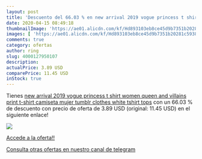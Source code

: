 ```yaml
---
layout: post
title: 'Descuento del 66.03 % en new arrival 2019 vogue princess t shirt '
date: 2020-04-15 08:49:18
thumbnailImage: 'https://ae01.alicdn.com/kf/Hd893103eb8ce45d9b7351b20281c5938P/new-arrival-2019-vogue-princess-t-shirt-women-queen-and-villains-print-t-shirt-camiseta-mujer.jpg_350x350._SL200_.jpg'
images: [ 'https://ae01.alicdn.com/kf/Hd893103eb8ce45d9b7351b20281c5938P/new-arrival-2019-vogue-princess-t-shirt-women-queen-and-villains-print-t-shirt-camiseta-mujer.jpg_350x350._SL200_.jpg' ]
comments: true
category: ofertas
author: ring
slug: 4000127950107
description:
actualPrice: 3.89 USD
comparePrice: 11.45 USD
inStock: true
---
```


Tienes [new arrival 2019 vogue princess t shirt women queen and villains print t-shirt camiseta mujer tumblr clothes white tshirt tops](https://www.amazon.com/dp/4000127950107/?tag=redken08-20) con un 66.03 % de descuento con precio de oferta de 3.89 USD (original: 11.45 USD) en el siguiente enlace!

[![](https://ae01.alicdn.com/kf/Hd893103eb8ce45d9b7351b20281c5938P/new-arrival-2019-vogue-princess-t-shirt-women-queen-and-villains-print-t-shirt-camiseta-mujer.jpg_350x350._SL200_.jpg)](https://www.amazon.com/dp/4000127950107/?tag=redken08-20)

[Accede a la oferta!!](https://www.amazon.com/dp/4000127950107/?tag=redken08-20)

[Consulta otras ofertas en nuestro canal de telegram](https://t.me/s/ofertas25)
